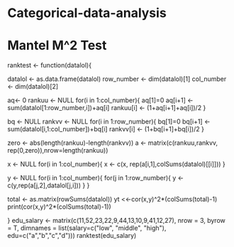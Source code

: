 # Categorical-data-analysis
# Mantel M^2 Test

ranktest <- function(datalol){
  
  datalol <- as.data.frame(datalol)
  row_number <- dim(datalol)[1]
  col_number <- dim(datalol)[2]
  
  aq<- 0
  rankuu <- NULL
  for(i in 1:col_number){
    aq[1]=0
    aq[i+1] <- sum(datalol[1:row_number,i])+aq[i]
    rankuu[i] <- (1+aq[i+1]+aq[i])/2
  }
  
  bq <- NULL
  rankvv <- NULL
  for(i in 1:row_number){
    bq[1]=0
    bq[i+1] <- sum(datalol[i,1:col_number])+bq[i]
    rankvv[i] <- (1+bq[i+1]+bq[i])/2
  }
  
  zero <- abs(length(rankuu)-length(rankvv))
  a <- matrix(c(rankuu,rankvv, rep(0,zero)),nrow=length(rankuu))
  
  x <- NULL
  for(i in 1:col_number){
    x <- c(x, rep(a[i,1],colSums(datalol)[[i]]))
  }
  
  y <- NULL
  for(i in 1:col_number){
    for(j in 1:row_number){
      y <- c(y,rep(a[j,2],datalol[j,i]))
    }
  }
  
  total <- as.matrix(rowSums(datalol))
  yt <<-cor(x,y)^2*(colSums(total)-1)
  print(cor(x,y)^2*(colSums(total)-1))
  
}
edu_salary <- matrix(c(11,52,23,22,9,44,13,10,9,41,12,27), nrow = 3, byrow = T,
                     dimnames = list(salary=c("low", "middle", "high"), edu=c("a","b","c","d")))
ranktest(edu_salary)
